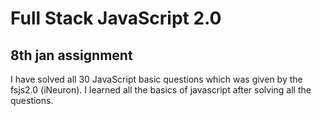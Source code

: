 # Full Stack JavaScript 2.0

## 8th jan assignment
I have solved all 30 JavaScript basic questions which was given by the fsjs2.0 (iNeuron). I learned all the basics of javascript after solving all the questions.
